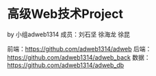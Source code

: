 # 高级Web技术Project

by 小组adweb1314
成员：刘石坚 徐海龙 徐昆

前端：https://github.com/adweb1314/adweb
后端：https://github.com/adweb1314/adweb_back
数据：https://github.com/adweb1314/adweb_db
